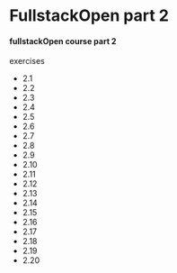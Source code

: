 # FullstackOpen part 2

#### fullstackOpen course part 2

exercises

- 2.1
- 2.2
- 2.3
- 2.4
- 2.5
- 2.6
- 2.7
- 2.8
- 2.9
- 2.10
- 2.11
- 2.12
- 2.13
- 2.14
- 2.15
- 2.16
- 2.17
- 2.18
- 2.19
- 2.20
